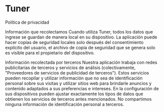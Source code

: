 # Tuner
Política de privacidad

Información que recolectamos
Cuando utiliza Tuner, todos los datos que ingrese se guardan de manera local en su dispositivo. La aplicación puede hacer copias de seguridad locales solo después del consentimiento explícito del usuario, el archivo de copia de seguridad que se genera solo es visible para el propietario del dispositivo.

Información recolectada por terceros
Nuestra aplicación trabaja con redes publicitarias de terceros y servicios de análisis (colectivamente, "Proveedores de servicios de publicidad de terceros"). Estos servicios pueden recopilar y utilizar información que no sea de identificación personal sobre sus visitas y utilizar sitios web para brindarle anuncios y contenido adaptados a sus preferencias e intereses. En la configuración de sus dispositivos pueden ajustar exactamente los tipos de datos que obtienen los servicios de terceros antes mencionados. No compartimos ninguna información de identificación personal a terceros.

